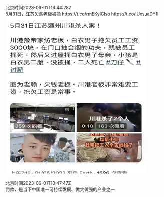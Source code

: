 北京时间2023-06-01T16:44:28Z<br>5月31日，江苏欠薪老板被捅 https://t.co/rmEKyIClso https://t.co/lUxsuaDY1I<br><img src='/temp/image/2023/t-Month-6/1664191170627637253_0.jpg' width='450' height='500'><br><br>北京时间2023-06-01T10:47:47Z<br>罚款，是当下中国唯一可持续发展、做大做强的产业之一<br><br><br>